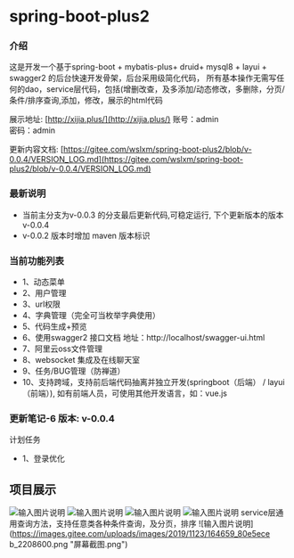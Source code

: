 # spring-boot-plus2

### 介绍

这是开发一个基于spring-boot + mybatis-plus+ druid+ mysql8 + layui + swagger2 的后台快速开发骨架，后台采用级简化代码，
所有基本操作无需写任何的dao，service层代码，包括(增删改查，及多添加/动态修改，多删除，分页/条件/排序查询,添加，修改，展示的html代码

展示地址:
 [http://xijia.plus/](http://xijia.plus/) 
账号：admin  
密码：admin

更新内容文档: [https://gitee.com/wslxm/spring-boot-plus2/blob/v-0.0.4/VERSION_LOG.md](https://gitee.com/wslxm/spring-boot-plus2/blob/v-0.0.4/VERSION_LOG.md) 

### 最新说明
- 当前主分支为v-0.0.3 的分支最后更新代码,可稳定运行, 下个更新版本的版本 v-0.0.4 
- v-0.0.2 版本时增加 maven 版本标识

### 当前功能列表

- 1、动态菜单 
- 2、用户管理           
- 3、url权限         
- 4、字典管理（完全可当枚举字典使用）                      
- 5、代码生成+预览   
- 6、使用swagger2 接口文档         地址：http://localhost/swagger-ui.html
- 7、阿里云oss文件管理
- 8、websocket 集成及在线聊天室
- 9、任务/BUG管理（防禅道）
- 10、支持跨域，支持前后端代码抽离并独立开发(springboot（后端） / layui（前端）), 如有前端人员，可使用其他开发语言，如：vue.js

### 更新笔记-6 版本: v-0.0.4

计划任务
- 1、登录优化

## 项目展示
![输入图片说明](https://images.gitee.com/uploads/images/2019/1117/024447_b426895b_2208600.png "屏幕截图.png")
![输入图片说明](https://images.gitee.com/uploads/images/2019/1117/024625_4836e129_2208600.png "屏幕截图.png")
![输入图片说明](https://images.gitee.com/uploads/images/2019/1123/164312_6a8e6a2c_2208600.png "屏幕截图.png")
![输入图片说明](https://images.gitee.com/uploads/images/2019/1123/164615_5679f96f_2208600.png "屏幕截图.png")
service层通用查询方法，支持任意类各种条件查询，及分页，排序
![输入图片说明](https://images.gitee.com/uploads/images/2019/1123/164659_80e5ece
b_2208600.png "屏幕截图.png")




